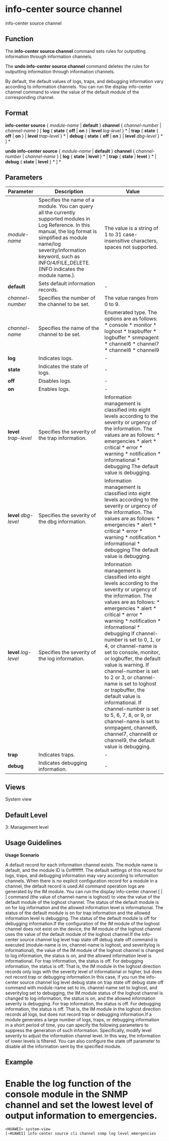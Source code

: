 info-center source channel
==========================

info-center source channel

Function
--------



The **info-center source channel** command sets rules for outputting information through information channels.

The **undo info-center source channel** command deletes the rules for outputting information through information channels.



By default, the default values of logs, traps, and debugging information vary according to information channels. You can run the display info-center channel command to view the value of the default module of the corresponding channel.


Format
------

**info-center source** { *module-name* | **default** } **channel** { *channel-number* | *channel-name* } [ **log** { **state** { **off** | **on** } | **level** *log-level* } \* | **trap** { **state** { **off** | **on** } | **level** *trap-level* } \* | **debug** { **state** { **off** | **on** } | **level** *dbg-level* } \* ] \*

**undo info-center source** { *module-name* | **default** } **channel** { *channel-number* | *channel-name* } [ **log** { **state** | **level** } \* | **trap** { **state** | **level** } \* | **debug** { **state** | **level** } \* ] \*


Parameters
----------

| Parameter | Description | Value |
| --- | --- | --- |
| *module-name* | Specifies the name of a module.  You can query all the currently supported modules in Log Reference. In this manual, the log format is simplified as module name/log severity/information keyword, such as INFO/4/FILE\_DELETE. (INFO indicates the module name.). | The value is a string of 1 to 31 case-insensitive characters, spaces not supported. |
| **default** | Sets default information records. | - |
| *channel-number* | Specifies the number of the channel to be set. | The value ranges from 0 to 9. |
| *channel-name* | Specifies the name of the channel to be set. | Enumerated type. The options are as follows:   * console * monitor * loghost * trapbuffer * logbuffer * snmpagent * channel6 * channel7 * channel8 * channel9 |
| **log** | Indicates logs. | - |
| **state** | Indicates the state of logs. | - |
| **off** | Disables logs. | - |
| **on** | Enables logs. | - |
| **level** *trap-level* | Specifies the severity of the trap information. | Information management is classified into eight levels according to the severity or urgency of the information. The values are as follows:   * emergencies * alert * critical * error * warning * notification * informational * debugging   The default value is debugging. |
| **level** *dbg-level* | Specifies the severity of the dbg information. | Information management is classified into eight levels according to the severity or urgency of the information. The values are as follows:   * emergencies * alert * critical * error * warning * notification * informational * debugging   The default value is debugging. |
| **level** *log-level* | Specifies the severity of the log information. | Information management is classified into eight levels according to the severity or urgency of the information. The values are as follows:   * emergencies * alert * critical * error * warning * notification * informational * debugging   If channel-number is set to 0, 1, or 4, or channel-name is set to console, monitor, or logbuffer, the default value is warning.  If channel-number is set to 2 or 3, or channel-name is set to loghost or trapbuffer, the default value is informational.  If channel-number is set to 5, 6, 7, 8, or 9, or channel-name is set to snmpagent, channel6, channel7, channel8 or channel9, the default value is debugging. |
| **trap** | Indicates traps. | - |
| **debug** | Indicates debugging information. | - |



Views
-----

System view


Default Level
-------------

3: Management level


Usage Guidelines
----------------

**Usage Scenario**



A default record for each information channel exists. The module name is default, and the module ID is 0xffffffff. The default settings of this record for logs, traps, and debugging information may vary according to information channels. When there is no explicit configuration record for a module in a channel, the default record is used.All command operation logs are generated by the IM module. You can run the display info-center channel [ <channel-number> | <channel-name> ] command (the value of channel-name is loghost) to view the value of the default module of the loghost channel. The status of the default module is on for log information and the allowed information level is informational. The status of the default module is on for trap information and the allowed information level is debugging. The status of the default module is off for debugging information.If the configuration of the IM module of the loghost channel does not exist on the device, the IM module of the loghost channel uses the value of the default module of the loghost channel.If the info-center source <module-name> channel <channel-name> log level <severitylog> trap state off debug state off command is executed (module-name is im, channel-name is loghost, and severitylog is informational), the value of the IM module of the loghost channel is changed to log information, the status is on, and the allowed information level is informational. For trap information, the status is off. For debugging information, the status is off. That is, the IM module in the loghost direction records only logs with the severity level of informational or higher, but does not record trap or debugging information.In this case, if you run the info-center source <module-name> channel <channel-name> log level <severitylog> debug state on trap state off debug state off command with module-name set to im, channel-name set to loghost, and severitylog set to debugging, the IM module status of the loghost channel is changed to log information, the status is on, and the allowed information severity is debugging. For trap information, the status is off. For debugging information, the status is off. That is, the IM module in the loghost direction records all logs, but does not record trap or debugging information.If a module generates a large number of logs, traps, or debugging information in a short period of time, you can specify the following parameters to suppress the generation of such information. Specifically, modify level severity to adjust the information channel level. In this way, the information of lower levels is filtered. You can also configure the state off parameter to disable all the information sent by the specified module.




Example
-------

# Enable the log function of the console module in the SNMP channel and set the lowest level of output information to emergencies.
```
<HUAWEI> system-view
[~HUAWEI] info-center source cli channel snmp log level emergencies

```
